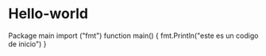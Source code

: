 # Hello-world
Package main
import ("fmt")
function main() {
      fmt.Println("este es un codigo de inicio")
                }

